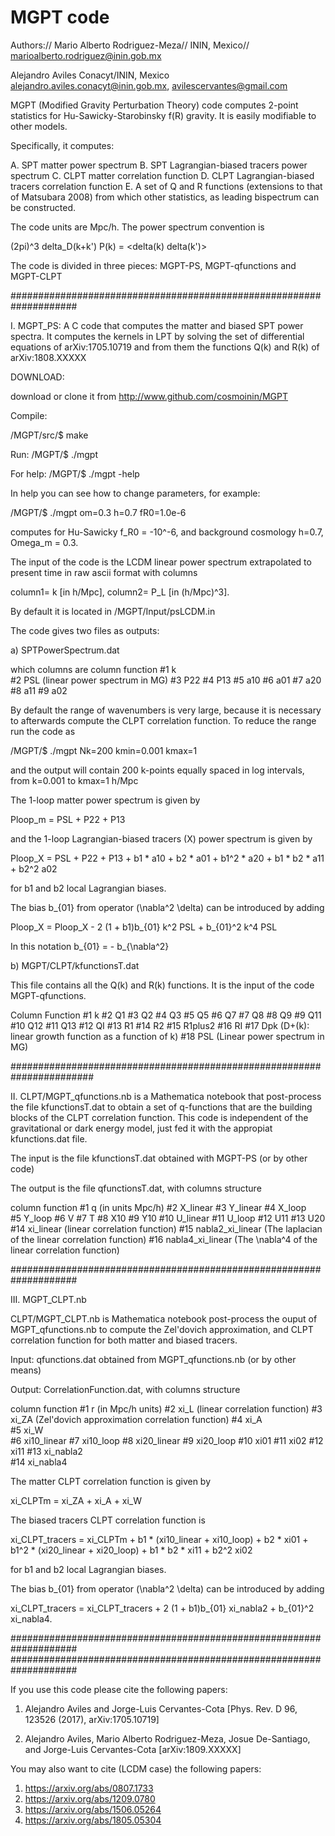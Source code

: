 # MGPT code


Authors://
Mario Alberto Rodriguez-Meza// 
ININ, Mexico//
marioalberto.rodriguez@inin.gob.mx

Alejandro Aviles
Conacyt/ININ, Mexico
alejandro.aviles.conacyt@inin.gob.mx, avilescervantes@gmail.com 



MGPT (Modified Gravity Perturbation Theory) code computes 2-point statistics for Hu-Sawicky-Starobinsky f(R) gravity.  It is easily modifiable to other models. 

Specifically, it computes:

A. SPT matter power spectrum
B. SPT Lagrangian-biased tracers power spectrum
C. CLPT matter correlation function
D. CLPT Lagrangian-biased tracers correlation function
E. A set of Q and R functions (extensions to that of Matsubara 2008) from which other statistics, as leading bispectrum can be constructed. 

The code units are Mpc/h. The power spectrum convention is 

(2pi)^3 delta_D(k+k') P(k) = <delta(k) delta(k')> 


The code is divided in three pieces: MGPT-PS, MGPT-qfunctions and MGPT-CLPT


####################################################################

I. MGPT_PS: A C code that computes the matter and biased SPT power spectra. It computes the kernels in LPT by solving the set of differential equations of arXiv:1705.10719 and from them the functions Q(k) and R(k) of arXiv:1808.XXXXX 

DOWNLOAD:

download or clone it from http://www.github.com/cosmoinin/MGPT


Compile:

/MGPT/src/$ make


Run:
/MGPT/$ ./mgpt

For help:
/MGPT/$ ./mgpt -help

In help you can see how to change parameters, for example:

/MGPT/$ ./mgpt om=0.3 h=0.7 fR0=1.0e-6 

computes for Hu-Sawicky f_R0 = -10^-6, and background cosmology h=0.7, Omega_m = 0.3.

The input of the code is the LCDM linear power spectrum extrapolated to present time in raw ascii format with columns 

column1= k [in h/Mpc], 
column2= P_L [in (h/Mpc)^3].

By default it is located in /MGPT/Input/psLCDM.in


The code gives two files as outputs: 

a) SPTPowerSpectrum.dat 

which columns are
column  function
#1      k  
#2      PSL  (linear power spectrum in MG)
#3      P22
#4      P13
#5      a10
#6      a01
#7      a20
#8      a11
#9      a02

By default the range of wavenumbers is very large, because it is necessary to afterwards compute the CLPT correlation function. To reduce the range run the code as

/MGPT/$ ./mgpt Nk=200 kmin=0.001 kmax=1

and the output will contain 200 k-points equally spaced in log intervals, from k=0.001 to kmax=1 h/Mpc


The 1-loop matter power spectrum is given by

Ploop_m = PSL + P22 + P13 

and the 1-loop Lagrangian-biased tracers (X) power spectrum is given by

Ploop_X = PSL + P22 + P13 + b1 * a10 + b2 * a01 + b1^2 * a20 +  b1 * b2 * a11 + b2^2 a02 

for b1 and b2 local Lagrangian biases.

The bias b_{01} from operator (\nabla^2 \delta) can be introduced by adding 

Ploop_X = Ploop_X - 2 (1 + b1)b_{01} k^2 PSL + b_{01}^2 k^4 PSL  

In this notation b_{01} = - b_{\nabla^2}


b) MGPT/CLPT/kfunctionsT.dat

This file contains all the Q(k) and R(k) functions. It is the input of the code MGPT-qfunctions.

Column    Function
#1         k
#2         Q1
#3         Q2
#4         Q3
#5         Q5
#6         Q7
#7         Q8
#8         Q9
#9         Q11
#10        Q12
#11        Q13
#12        QI
#13        R1
#14        R2
#15        R1plus2
#16        RI
#17        Dpk  (D+(k): linear growth function as a function of k)
#18        PSL  (Linear power spectrum in MG)

#######################################################################

II. CLPT/MGPT_qfunctions.nb is a Mathematica notebook that post-process the file kfunctionsT.dat to obtain a set of q-functions
that are the building blocks of the CLPT correlation function. This code is independent of the gravitational or dark energy model, just fed it with the appropiat kfunctions.dat file. 

The input is the file kfunctionsT.dat obtained with MGPT-PS (or by other code)

The output is the file qfunctionsT.dat, with columns structure

column     function
#1         q (in units Mpc/h)
#2         X_linear
#3         Y_linear
#4         X_loop         
#5         Y_loop
#6         V
#7         T
#8         X10
#9         Y10
#10        U_linear
#11        U_loop 
#12        U11
#13        U20
#14        xi_linear   (linear correlation function)
#15        nabla2_xi_linear   (The laplacian of the linear correlation function)
#16        nabla4_xi_linear   (The \nabla^4 of the linear correlation function)

####################################################################

III. MGPT_CLPT.nb

CLPT/MGPT_CLPT.nb is Mathematica notebook post-process the ouput of MGPT_qfunctions.nb to compute the Zel'dovich approximation, and CLPT correlation function for both matter and biased tracers. 

Input: qfunctions.dat obtained from MGPT_qfunctions.nb (or by other means)

Output: CorrelationFunction.dat, with columns structure

column   function
#1       r (in Mpc/h units) 
#2       xi_L     (linear correlation function)
#3       xi_ZA    (Zel'dovich approximation correlation function)
#4       xi_A  
#5       xi_W     
#6       xi10_linear
#7       xi10_loop
#8       xi20_linear
#9       xi20_loop
#10      xi01
#11      xi02
#12      xi11
#13      xi_nabla2  
#14      xi_nabla4

The matter CLPT correlation function is given by 

xi_CLPTm = xi_ZA + xi_A + xi_W

The biased tracers CLPT correlation function is

xi_CLPT_tracers = xi_CLPTm + b1 * (xi10_linear + xi10_loop)  + b2 * xi01 + b1^2 * (xi20_linear + xi20_loop) +  b1 * b2 * xi11 + b2^2 xi02 

for b1 and b2 local Lagrangian biases.

The bias b_{01} from operator (\nabla^2 \delta) can be introduced by adding 

xi_CLPT_tracers = xi_CLPT_tracers  + 2 (1 + b1)b_{01} xi_nabla2 + b_{01}^2 xi_nabla4.

####################################################################
####################################################################

If you use this code please cite the following papers:

1. Alejandro Aviles and Jorge-Luis Cervantes-Cota [Phys. Rev. D 96, 123526 (2017), arXiv:1705.10719]

2. Alejandro Aviles, Mario Alberto Rodriguez-Meza, Josue De-Santiago, and Jorge-Luis Cervantes-Cota [arXiv:1809.XXXXX]


You may also want to cite (LCDM case) the following papers:

1. https://arxiv.org/abs/0807.1733
2. https://arxiv.org/abs/1209.0780
3. https://arxiv.org/abs/1506.05264
4. https://arxiv.org/abs/1805.05304


